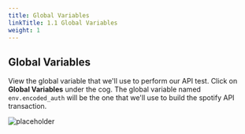 ```yaml
---
title: Global Variables
linkTitle: 1.1 Global Variables
weight: 1
---
```


## Global Variables

View the global variable that we'll use to perform our API test. Click on **Global Variables** under the cog. The global variable named `env.encoded_auth` will be the one that we'll use to build the spotify API transaction.

![placeholder](../../img/global-variables.png)
